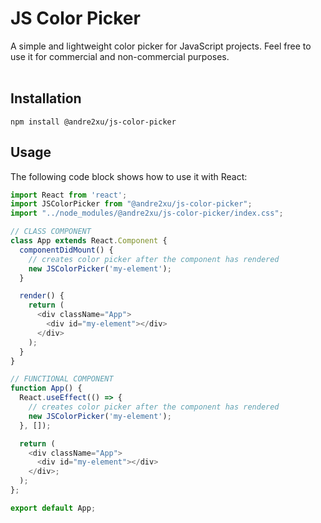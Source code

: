 # JS Color Picker
A simple and lightweight color picker for JavaScript projects. Feel free to use it for commercial and non-commercial purposes.<br><br>

## Installation
```
npm install @andre2xu/js-color-picker
```

## Usage
The following code block shows how to use it with React:

```JavaScript
import React from 'react';
import JSColorPicker from "@andre2xu/js-color-picker";
import "../node_modules/@andre2xu/js-color-picker/index.css";

// CLASS COMPONENT
class App extends React.Component {
  componentDidMount() {
    // creates color picker after the component has rendered
    new JSColorPicker('my-element');
  }

  render() {
    return (
      <div className="App">
        <div id="my-element"></div>
      </div>
    );
  }
}

// FUNCTIONAL COMPONENT
function App() {
  React.useEffect(() => {
    // creates color picker after the component has rendered
    new JSColorPicker('my-element');
  }, []);

  return (
    <div className="App">
      <div id="my-element"></div>
    </div>;
  );
};

export default App;
```
